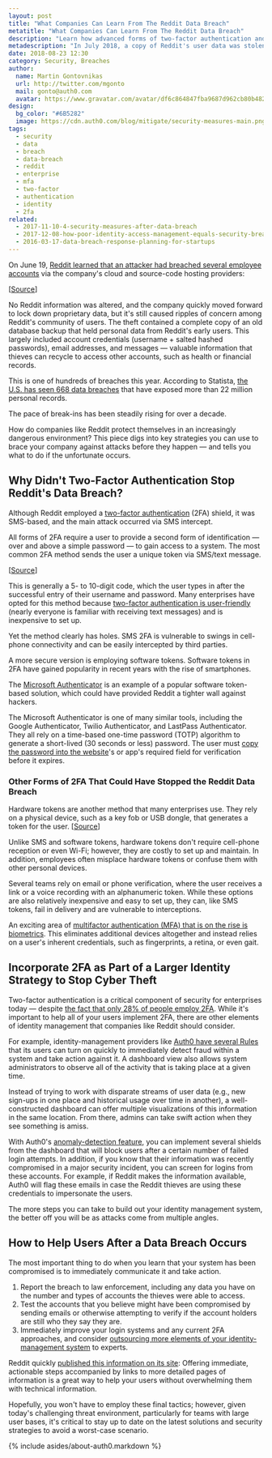 ```yaml
---
layout: post
title: "What Companies Can Learn From The Reddit Data Breach"
metatitle: "What Companies Can Learn From The Reddit Data Breach"
description: "Learn how advanced forms of two-factor authentication and identity management can prevent data breaches."
metadescription: "In July 2018, a copy of Reddit's user data was stolen. Learn how advanced forms of two-factor authentication and identity management can prevent data breaches."
date: 2018-08-23 12:30
category: Security, Breaches
author:
  name: Martin Gontovnikas
  url: http://twitter.com/mgonto
  mail: gonto@auth0.com
  avatar: https://www.gravatar.com/avatar/df6c864847fba9687d962cb80b482764??s=60
design:
  bg_color: "#6B5282"
  image: https://cdn.auth0.com/blog/mitigate/security-measures-main.png
tags:
  - security
  - data
  - breach
  - data-breach
  - reddit
  - enterprise
  - mfa
  - two-factor
  - authentication
  - identity
  - 2fa
related:
  - 2017-11-10-4-security-measures-after-data-breach
  - 2017-12-08-how-poor-identity-access-management-equals-security-breaches
  - 2016-03-17-data-breach-response-planning-for-startups
---
```


On June 19, [Reddit learned that an attacker had breached several employee accounts](https://www.reddit.com/r/announcements/comments/93qnm5/we_had_a_security_incident_heres_what_you_need_to/?st=jkk18vb3&sh=ad92bacb) via the company's cloud and source-code hosting providers:

[[Source](https://www.reddit.com/r/announcements/comments/93qnm5/we_had_a_security_incident_heres_what_you_need_to/?st=jkk18vb3&sh=ad92bacb)]

No Reddit information was altered, and the company quickly moved forward to lock down proprietary data, but it's still caused ripples of concern among Reddit's community of users. The theft contained a complete copy of an old database backup that held personal data from Reddit's early users. This largely included account credentials (username + salted hashed passwords), email addresses, and messages — valuable information that thieves can recycle to access other accounts, such as health or financial records.

This is one of hundreds of breaches this year. According to Statista, [the U.S. has seen 668 data breaches](https://www.statista.com/statistics/273550/data-breaches-recorded-in-the-united-states-by-number-of-breaches-and-records-exposed/) that have exposed more than 22 million personal records.

The pace of break-ins has been steadily rising for over a decade.

How do companies like Reddit protect themselves in an increasingly dangerous environment? This piece digs into key strategies you can use to brace your company against attacks before they happen — and tells you what to do if the unfortunate occurs.

## Why Didn't Two-Factor Authentication Stop Reddit's Data Breach?

Although Reddit employed a [two-factor authentication](https://auth0.com/learn/two-factor-authentication/) (2FA) shield, it was SMS-based, and the main attack occurred via SMS intercept.

All forms of 2FA require a user to provide a second form of identification — over and above a simple password — to gain access to a system. The most common 2FA method sends the user a unique token via SMS/text message.

[[Source](https://spriv.com/automated-two-factor-authentication/)]

This is generally a 5- to 10-digit code, which the user types in after the successful entry of their username and password. Many enterprises have opted for this method because [two-factor authentication is user-friendly](https://www.appcues.com/blog/privacy-conscious-consumer) (nearly everyone is familiar with receiving text messages) and is inexpensive to set up.

Yet the method clearly has holes. SMS 2FA is vulnerable to swings in cell-phone connectivity and can be easily intercepted by third parties.

A more secure version is employing software tokens. Software tokens in 2FA have gained popularity in recent years with the rise of smartphones.

The [Microsoft Authenticator](https://docs.microsoft.com/en-us/azure/multi-factor-authentication/end-user/microsoft-authenticator-app-how-to) is an example of a popular software token-based solution, which could have provided Reddit a tighter wall against hackers.

The Microsoft Authenticator is one of many similar tools, including the Google Authenticator, Twilio Authenticator, and LastPass Authenticator. They all rely on a time-based one-time password (TOTP) algorithm to generate a short-lived (30 seconds or less) password. The user must [copy the password into the website](https://uk.godaddy.com/blog/how-to-avoid-web-design-mistakes-that-could-sabotage-your-business/)'s or app's required field for verification before it expires.

### Other Forms of 2FA That Could Have Stopped the Reddit Data Breach

Hardware tokens are another method that many enterprises use. They rely on a physical device, such as a key fob or USB dongle, that generates a token for the user.
[[Source](https://guide.duo.com/tokens)]

Unlike SMS and software tokens, hardware tokens don't require cell-phone reception or even Wi-Fi; however, they are costly to set up and maintain. In addition, employees often misplace hardware tokens or confuse them with other personal devices.

Several teams rely on email or phone verification, where the user receives a link or a voice recording with an alphanumeric token. While these options are also relatively inexpensive and easy to set up, they can, like SMS tokens, fail in delivery and are vulnerable to interceptions.

An exciting area of [multifactor authentication (MFA) that is on the rise is biometrics](https://auth0.com/blog/identity-as-a-service-in-2018/). This eliminates additional devices altogether and instead relies on a user's inherent credentials, such as fingerprints, a retina, or even gait.

## Incorporate 2FA as Part of a Larger Identity Strategy to Stop Cyber Theft

Two-factor authentication is a critical component of security for enterprises today — despite [the fact that only 28% of people employ 2FA](http://fortune.com/2017/11/07/cybersecurity-2fa-two-factor-authentication/). While it's important to help all of your users implement 2FA, there are other elements of identity management that companies like Reddit should consider.

For example, identity-management providers like [Auth0 have several Rules](https://auth0.com/docs/rules/current) that its users can turn on quickly to immediately detect fraud within a system and take action against it. A dashboard view also allows system administrators to observe all of the activity that is taking place at a given time.

Instead of trying to work with disparate streams of user data (e.g., new sign-ups in one place and historical usage over time in another), a well-constructed dashboard can offer multiple visualizations of this information in the same location. From there, admins can take swift action when they see something is amiss.

With Auth0's [anomaly-detection feature](https://auth0.com/docs/anomaly-detection), you can implement several shields from the dashboard that will block users after a certain number of failed login attempts. In addition, if you know that their information was recently compromised in a major security incident, you can screen for logins from these accounts. For example, if Reddit makes the information available, Auth0 will flag these emails in case the Reddit thieves are using these credentials to impersonate the users.

The more steps you can take to build out your identity management system, the better off you will be as attacks come from multiple angles.

## How to Help Users After a Data Breach Occurs

The most important thing to do when you learn that your system has been compromised is to immediately communicate it and take action.

1.  Report the breach to law enforcement, including any data you have on the number and types of accounts the thieves were able to access.
2.  Test the accounts that you believe might have been compromised by sending emails or otherwise attempting to verify if the account holders are still who they say they are.
3.  Immediately improve your login systems and any current 2FA approaches, and consider [outsourcing more elements of your identity-management system](https://auth0.com/b2e-identity-management-for-employees) to experts.

Reddit quickly [published this information on its site](https://www.reddit.com/r/announcements/comments/93qnm5/we_had_a_security_incident_heres_what_you_need_to/?st=jkk18vb3&sh=ad92bacb):
Offering immediate, actionable steps accompanied by links to more detailed pages of information is a great way to help your users without overwhelming them with technical information.

Hopefully, you won't have to employ these final tactics; however, given today's challenging threat environment, particularly for teams with large user bases, it's critical to stay up to date on the latest solutions and security strategies to avoid a worst-case scenario.

{% include asides/about-auth0.markdown %}
